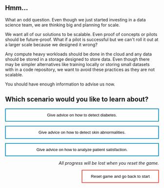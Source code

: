 <style>
.button  {
  border: none;
  color: black;
  width: 100%;
  padding: 12px 28px;
  background-color: white;
  border: 2px solid #008CBA;
  transition-duration: 0.4s;
}
.button:hover  {
  background-color: #008CBA;
  color: white; 
  border: 2px solid #008CBA;
}
.resetbutton  {
  border: none;
  color: black;
  float: right;
  padding: 12px 28px;
  background-color: white;
  border: 2px solid #f44336;
  transition-duration: 0.4s;
}
.resetbutton:hover  {
  background-color: #f44336;
  color: white; 
  border: 2px solid #f44336;
}
</style>

## Hmm...

What an odd question. Even though we just started investing in a data science team, we are thinking big and planning for scale. 

We want all of our solutions to be scalable. Even proof of concepts or pilots should be future-proof. What if a pilot is successful but we can't roll it out at a larger scale because we designed it wrong? 

Any compute heavy workloads should be done in the cloud and any data should be stored in a storage designed to store data. Even though there may be simpler alternatives like training locally or storing small datasets with in a code repository, we want to avoid these practices as they are not scalable.

You should have enough information to advise us now.

## Which scenario would you like to learn about?

<button class="button" onclick="window.location.href='../advice/diabetes/01';">Give advice on how to detect diabetes.</button>

<button class="button" onclick="window.location.href='../advice/skin/01';">Give advice on how to detect skin abnormalities.</button>

<button class="button" onclick="window.location.href='../advice/satisfaction/01';">Give advice on how to analyze patient satisfaction.</button>

<p style="text-align:right;"><i>All progress will be lost when you reset the game.</i></p>

<button class="resetbutton" onclick="window.location.href='../../00-start-training';">Reset game and go back to start</button>
